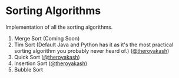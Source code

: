 # Sorting Algorithms
Implementation of all the sorting algorithms.

1. Merge Sort (Coming Soon)
2. Tim Sort (Default Java and Python has it as it's the most practical sorting algorithm you probably never heard of.) ([@theroyakash](https://g.co/kgs/wNp6fE))
3. Quick Sort ([@theroyakash](https://g.co/kgs/wNp6fE))
4. Insertion Sort ([@theroyakash](https://g.co/kgs/wNp6fE))
5. Bubble Sort
